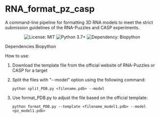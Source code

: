 # RNA_format_pz_casp
A command-line pipeline for formatting 3D RNA models to meet the strict submission guidelines of the RNA-Puzzles and CASP experiments.<p align="center">
<img src="https://img.shields.io/badge/License-MIT-yellow.svg" alt="License: MIT">
<img src="https://img.shields.io/badge/python-3.7+-blue.svg" alt="Python 3.7+">
<img src="https://img.shields.io/badge/dependency-Biopython-green.svg" alt="Dependency: Biopython">
</p>

Dependencies
Biopython

How to use:
1. Download the template file from the official website of RNA-Puzzles or CASP for a target
2. Split the files with "--model" option using the following command:

   ```
   python split_PDB.py <filename.pdb> --model
   ```
3. Use format_PDB.py to adjust the file based on the official template:

   ```
   python format_PDB.py --template <filename_model1.pdb> --model <pz_model1.pdb>
   ```

   
